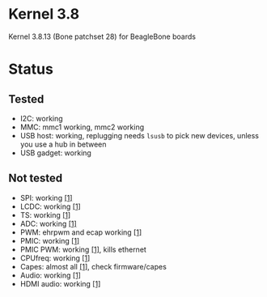 Kernel 3.8
==========

Kernel 3.8.13 (Bone patchset 28) for BeagleBone boards

Status
======

Tested
------
 * I2C: working
 * MMC: mmc1 working, mmc2 working
 * USB host: working, replugging needs ```lsusb``` to pick new devices, unless you use a hub in between
 * USB gadget: working

Not tested
----------
 * SPI: working [\[1\]][1]
 * LCDC: working [\[1\]][1]
 * TS: working [\[1\]][1]
 * ADC: working [\[1\]][1]
 * PWM: ehrpwm and ecap working [\[1\]][1]
 * PMIC: working [\[1\]][1]
 * PMIC PWM: working [\[1\]][1], kills ethernet
 * CPUfreq: working [\[1\]][1]
 * Capes: almost all [\[1\]][1], check firmware/capes
 * Audio: working [\[1\]][1]
 * HDMI audio: working [\[1\]][1]
 
[1]: http://github.com/beagleboard/kernel/tree/3.8     "Beagleboard.org Kernel - 3.8 - Github"
